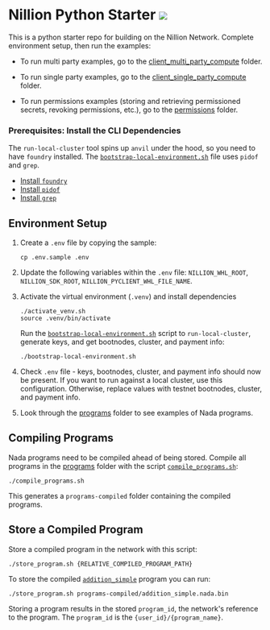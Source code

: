 # Nillion Python Starter <a href="https://github.com/nillion-oss/nillion-python-starter/blob/main/LICENSE"><img src="https://img.shields.io/badge/license-MIT-blue.svg"></a>


This is a python starter repo for building on the Nillion Network. Complete environment setup, then run the examples:

- To run multi party examples, go to the [client_multi_party_compute](./client_multi_party_compute) folder.

- To run single party examples, go to the [client_single_party_compute](./client_single_party_compute) folder.

- To run permissions examples (storing and retrieving permissioned secrets, revoking permissions, etc.), go to the [permissions](./permissions) folder.

### Prerequisites: Install the CLI Dependencies

The `run-local-cluster` tool spins up `anvil` under the hood, so you need to have `foundry` installed. The [`bootstrap-local-environment.sh`](./bootstrap-local-environment.sh) file uses `pidof` and `grep`.

- [Install `foundry`](https://book.getfoundry.sh/getting-started/installation)
- [Install `pidof`](https://command-not-found.com/pidof)
- [Install `grep`](https://command-not-found.com/grep)

## Environment Setup

1. Create a `.env` file by copying the sample:

    ```shell
    cp .env.sample .env
    ```

2. Update the following variables within the `.env` file: `NILLION_WHL_ROOT`, `NILLION_SDK_ROOT`, `NILLION_PYCLIENT_WHL_FILE_NAME`.

3. Activate the virtual environment (`.venv`) and install dependencies

    ```shell
    ./activate_venv.sh
    source .venv/bin/activate
    ```

    Run the [`bootstrap-local-environment.sh`](./bootstrap-local-environment.sh) script to `run-local-cluster`, generate keys, and get bootnodes, cluster, and payment info:

    ```shell
    ./bootstrap-local-environment.sh
    ```

4. Check `.env` file - keys, bootnodes, cluster, and payment info should now be present. If you want to run against a local cluster, use this configuration. Otherwise, replace values with testnet bootnodes, cluster, and payment info.

5. Look through the [programs](./programs/) folder to see examples of Nada programs.

## Compiling Programs

Nada programs need to be compiled ahead of being stored. Compile all programs in the [programs](./programs/) folder with the script [`compile_programs.sh`](./compile_programs.sh):

```shell
./compile_programs.sh
```

This generates a `programs-compiled` folder containing the compiled programs.

## Store a Compiled Program

Store a compiled program in the network with this script:

```shell
./store_program.sh {RELATIVE_COMPILED_PROGRAM_PATH}
```

To store the compiled [`addition_simple`](./programs/addition_simple.py) program you can run:

```shell
./store_program.sh programs-compiled/addition_simple.nada.bin
```

Storing a program results in the stored `program_id`, the network's reference to the program. The `program_id` is the `{user_id}/{program_name}`.
